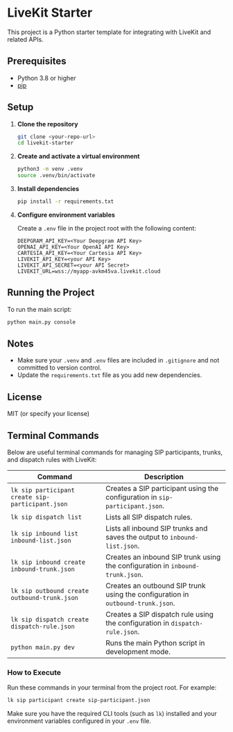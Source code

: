 # LiveKit Starter

This project is a Python starter template for integrating with LiveKit and related APIs.

## Prerequisites

- Python 3.8 or higher
- [pip](https://pip.pypa.io/en/stable/)

## Setup

1. **Clone the repository**

   ```bash
   git clone <your-repo-url>
   cd livekit-starter
   ```

2. **Create and activate a virtual environment**

   ```bash
   python3 -m venv .venv
   source .venv/bin/activate
   ```

3. **Install dependencies**

   ```bash
   pip install -r requirements.txt
   ```

4. **Configure environment variables**

   Create a `.env` file in the project root with the following content:

   ```env
   DEEPGRAM_API_KEY=<Your Deepgram API Key>
   OPENAI_API_KEY=<Your OpenAI API Key>
   CARTESIA_API_KEY=<Your Cartesia API Key>
   LIVEKIT_API_KEY=<your API Key>
   LIVEKIT_API_SECRET=<your API Secret>
   LIVEKIT_URL=wss://myapp-avkm45va.livekit.cloud
   ```

## Running the Project

To run the main script:

```bash
python main.py console
```

## Notes
- Make sure your `.venv` and `.env` files are included in `.gitignore` and not committed to version control.
- Update the `requirements.txt` file as you add new dependencies.

## License

MIT (or specify your license)

## Terminal Commands

Below are useful terminal commands for managing SIP participants, trunks, and dispatch rules with LiveKit:

| Command | Description |
|---------|-------------|
| `lk sip participant create sip-participant.json` | Creates a SIP participant using the configuration in `sip-participant.json`. |
| `lk sip dispatch list` | Lists all SIP dispatch rules. |
| `lk sip inbound list inbound-list.json` | Lists all inbound SIP trunks and saves the output to `inbound-list.json`. |
| `lk sip inbound create inbound-trunk.json` | Creates an inbound SIP trunk using the configuration in `inbound-trunk.json`. |
| `lk sip outbound create outbound-trunk.json` | Creates an outbound SIP trunk using the configuration in `outbound-trunk.json`. |
| `lk sip dispatch create dispatch-rule.json` | Creates a SIP dispatch rule using the configuration in `dispatch-rule.json`. |
| `python main.py dev` | Runs the main Python script in development mode. |

### How to Execute

Run these commands in your terminal from the project root. For example:

```bash
lk sip participant create sip-participant.json
```

Make sure you have the required CLI tools (such as `lk`) installed and your environment variables configured in your `.env` file. 